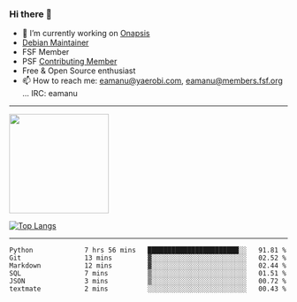 ### Hi there 👋


- 🔭 I’m currently working on [Onapsis](http://onapsis.com)
- [Debian Maintainer](https://qa.debian.org/developer.php?login=eamanu%40yaerobi.com)
- FSF Member
- PSF [Contributing Member](https://www.python.org/psf/membership/#what-membership-classes-are-there)
- Free & Open Source enthusiast 
- 📫 How to reach me: eamanu@yaerobi.com, eamanu@members.fsf.org ... IRC: eamanu

---

<img height="180em" src="https://github-readme-stats.vercel.app/api?theme=dark&username=eamanu&show_icons=true&hide_border=true&&count_private=true&include_all_commits=true" />

[![Top Langs](https://github-readme-stats.vercel.app/api/top-langs/?theme=dark&username=eamanu&layout=compact)](https://github.com/anuraghazra/github-readme-stats)

---

<!--START_SECTION:waka-->

```text
Python             7 hrs 56 mins   ███████████████████████░░   91.81 %
Git                13 mins         ▓░░░░░░░░░░░░░░░░░░░░░░░░   02.52 %
Markdown           12 mins         ▓░░░░░░░░░░░░░░░░░░░░░░░░   02.44 %
SQL                7 mins          ▒░░░░░░░░░░░░░░░░░░░░░░░░   01.51 %
JSON               3 mins          ▒░░░░░░░░░░░░░░░░░░░░░░░░   00.72 %
textmate           2 mins          ░░░░░░░░░░░░░░░░░░░░░░░░░   00.43 %
```

<!--END_SECTION:waka-->
